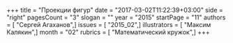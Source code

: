 +++
title = "Проекции фигур"
date = "2017-03-02T11:22:39+03:00"
side = "right"
pagesCount = "3"
slogan = ""
year = "2015"
startPage = "11"
authors = [ "Сергей Агаханов",]
issues = [ "2015_02",]
illustrators = [ "Максим Калякин",]
month = "02"
rubrics = [ "Математический кружок",]
+++
